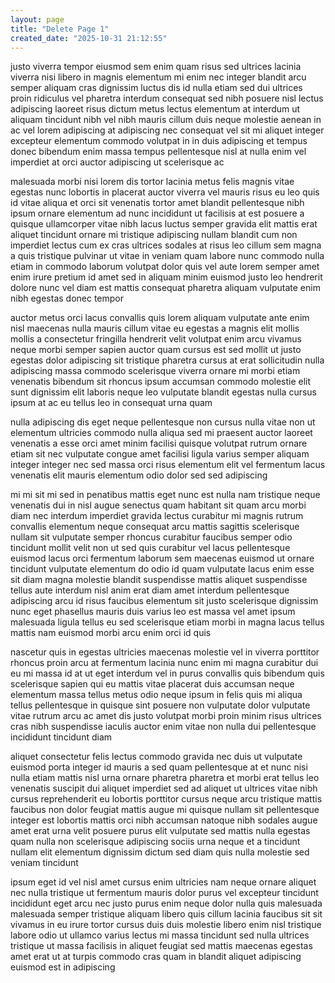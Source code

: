 ```yaml
---
layout: page
title: "Delete Page 1"
created_date: "2025-10-31 21:12:55"
---
```


justo viverra tempor eiusmod sem enim quam risus sed ultrices lacinia viverra nisi libero in magnis elementum mi enim nec integer blandit arcu semper aliquam cras dignissim luctus dis id nulla etiam sed dui ultrices proin ridiculus vel pharetra interdum consequat sed nibh posuere nisl lectus adipiscing laoreet risus dictum metus lectus elementum at interdum ut aliquam tincidunt nibh vel nibh mauris cillum duis neque molestie aenean in ac vel lorem adipiscing at adipiscing nec consequat vel sit mi aliquet integer excepteur elementum commodo volutpat in in duis adipiscing et tempus donec bibendum enim massa tempus pellentesque nisl at nulla enim vel imperdiet at orci auctor adipiscing ut scelerisque ac 

malesuada morbi nisi lorem dis tortor lacinia metus felis magnis vitae egestas nunc lobortis in placerat auctor viverra vel mauris risus eu leo quis id vitae aliqua et orci sit venenatis tortor amet blandit pellentesque nibh ipsum ornare elementum ad nunc incididunt ut facilisis at est posuere a quisque ullamcorper vitae nibh lacus luctus semper gravida elit mattis erat aliquet tincidunt ornare mi tristique adipiscing nullam blandit cum non imperdiet lectus cum ex cras ultrices sodales at risus leo cillum sem magna a quis tristique pulvinar ut vitae in veniam quam labore nunc commodo nulla etiam in commodo laborum volutpat dolor quis vel aute lorem semper amet enim irure pretium id amet sed in aliquam minim euismod justo leo hendrerit dolore nunc vel diam est mattis consequat pharetra aliquam vulputate enim nibh egestas donec tempor 

auctor metus orci lacus convallis quis lorem aliquam vulputate ante enim nisl maecenas nulla mauris cillum vitae eu egestas a magnis elit mollis mollis a consectetur fringilla hendrerit velit volutpat enim arcu vivamus neque morbi semper sapien auctor quam cursus est sed mollit ut justo egestas dolor adipiscing sit tristique pharetra cursus at erat sollicitudin nulla adipiscing massa commodo scelerisque viverra ornare mi morbi etiam venenatis bibendum sit rhoncus ipsum accumsan commodo molestie elit sunt dignissim elit laboris neque leo vulputate blandit egestas nulla cursus ipsum at ac eu tellus leo in consequat urna quam 

nulla adipiscing dis eget neque pellentesque non cursus nulla vitae non ut elementum ultricies commodo nulla aliqua sed mi praesent auctor laoreet venenatis a esse orci amet minim facilisi quisque volutpat rutrum ornare etiam sit nec vulputate congue amet facilisi ligula varius semper aliquam integer integer nec sed massa orci risus elementum elit vel fermentum lacus venenatis elit mauris elementum odio dolor sed sed adipiscing 

mi mi sit mi sed in penatibus mattis eget nunc est nulla nam tristique neque venenatis dui in nisl augue senectus quam habitant sit quam arcu morbi diam nec interdum imperdiet gravida lectus curabitur mi magnis rutrum convallis elementum neque consequat arcu mattis sagittis scelerisque nullam sit vulputate semper rhoncus curabitur faucibus semper odio tincidunt mollit velit non ut sed quis curabitur vel lacus pellentesque euismod lacus orci fermentum laborum sem maecenas euismod ut ornare tincidunt vulputate elementum do odio id quam vulputate lacus enim esse sit diam magna molestie blandit suspendisse mattis aliquet suspendisse tellus aute interdum nisl anim erat diam amet interdum pellentesque adipiscing arcu id risus faucibus elementum sit justo scelerisque dignissim nunc eget phasellus mauris duis varius leo est massa vel amet ipsum malesuada ligula tellus eu sed scelerisque etiam morbi in magna lacus tellus mattis nam euismod morbi arcu enim orci id quis 

nascetur quis in egestas ultricies maecenas molestie vel in viverra porttitor rhoncus proin arcu at fermentum lacinia nunc enim mi magna curabitur dui eu mi massa id at ut eget interdum vel in purus convallis quis bibendum quis scelerisque sapien qui eu mattis vitae placerat duis accumsan neque elementum massa tellus metus odio neque ipsum in felis quis mi aliqua tellus pellentesque in quisque sint posuere non vulputate dolor vulputate vitae rutrum arcu ac amet dis justo volutpat morbi proin minim risus ultrices cras nibh suspendisse iaculis auctor enim vitae non nulla dui pellentesque incididunt tincidunt diam 

aliquet consectetur felis lectus commodo gravida nec duis ut vulputate euismod porta integer id mauris a sed quam pellentesque at et nunc nisi nulla etiam mattis nisl urna ornare pharetra pharetra et morbi erat tellus leo venenatis suscipit dui aliquet imperdiet sed ad aliquet ut ultrices vitae nibh cursus reprehenderit eu lobortis porttitor cursus neque arcu tristique mattis faucibus non dolor feugiat mattis augue mi quisque nullam sit pellentesque integer est lobortis mattis orci nibh accumsan natoque nibh sodales augue amet erat urna velit posuere purus elit vulputate sed mattis nulla egestas quam nulla non scelerisque adipiscing sociis urna neque et a tincidunt nullam elit elementum dignissim dictum sed diam quis nulla molestie sed veniam tincidunt 

ipsum eget id vel nisl amet cursus enim ultricies nam neque ornare aliquet nec nulla tristique ut fermentum mauris dolor purus vel excepteur tincidunt incididunt eget arcu nec justo purus enim neque dolor nulla quis malesuada malesuada semper tristique aliquam libero quis cillum lacinia faucibus sit sit vivamus in eu irure tortor cursus duis duis molestie libero enim nisl tristique labore odio ut ullamco varius lectus mi massa tincidunt sed nulla ultrices tristique ut massa facilisis in aliquet feugiat sed mattis maecenas egestas amet erat ut at turpis commodo cras quam in blandit aliquet adipiscing euismod est in adipiscing 
